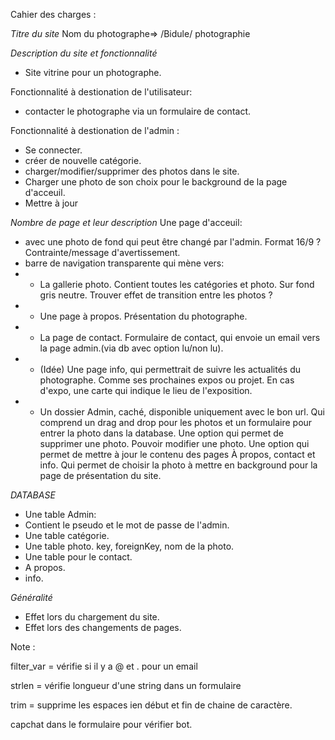 
Cahier des charges :

*Titre du site*
Nom du photographe=> /Bidule/ photographie

*Description du site et fonctionnalité*
- Site vitrine pour un photographe.
  
Fonctionnalité à destionation de l'utilisateur:
- contacter le photographe via un formulaire de contact.

Fonctionnalité à destionation de l'admin :
- Se connecter.
- créer de nouvelle catégorie.
- charger/modifier/supprimer des photos dans le site.
- Charger une photo de son choix pour le background de la page d'acceuil.
- Mettre à jour 



*Nombre de page et leur description*
Une page d'acceuil:
- avec une photo de fond qui peut être changé par l'admin. Format 16/9 ? Contrainte/message d'avertissement.
- barre de navigation transparente qui mène vers:
- - La gallerie photo. Contient toutes les catégories et photo. Sur fond gris neutre. Trouver   effet de transition entre les photos ?
- - Une page à propos. Présentation du photographe.
- - La page de contact. Formulaire de contact, qui envoie un email vers la page admin.(via db avec option lu/non lu).
- - (Idée) Une page info, qui permettrait de suivre les actualités du photographe. Comme ses  prochaines expos ou projet.
    En cas d'expo, une carte qui indique le lieu de l'exposition.
- - Un dossier Admin, caché, disponible uniquement avec le bon url.
    Qui comprend un drag and drop pour les photos et un formulaire pour entrer la photo dans la database.
    Une option qui permet de supprimer une photo.
    Pouvoir modifier une photo.
    Une option qui permet de mettre à jour le contenu des pages À propos, contact et info.
    Qui permet de choisir la photo à mettre en background pour la page de présentation du site.

*DATABASE*
- Une table Admin:
- Contient le pseudo et le mot de passe de l'admin.
- Une table catégorie.
- Une table photo. key, foreignKey, nom de la photo.
- Une table pour le contact.
- A propos.
- info.

*Généralité*
- Effet lors du chargement du site.
- Effet lors des changements de pages.

Note :


filter_var = vérifie si il y a @ et . pour un email

strlen = vérifie longueur d'une string dans un formulaire

trim  = supprime les espaces ien début et fin de chaine de caractère.

capchat dans le formulaire pour vérifier bot.

